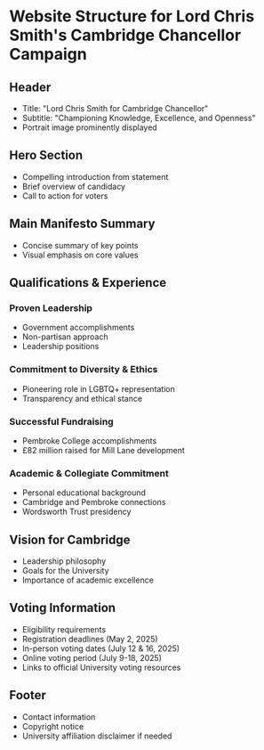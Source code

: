 # Website Structure for Lord Chris Smith's Cambridge Chancellor Campaign

## Header
- Title: "Lord Chris Smith for Cambridge Chancellor"
- Subtitle: "Championing Knowledge, Excellence, and Openness"
- Portrait image prominently displayed

## Hero Section
- Compelling introduction from statement
- Brief overview of candidacy
- Call to action for voters

## Main Manifesto Summary
- Concise summary of key points
- Visual emphasis on core values

## Qualifications & Experience
### Proven Leadership
- Government accomplishments
- Non-partisan approach
- Leadership positions

### Commitment to Diversity & Ethics
- Pioneering role in LGBTQ+ representation
- Transparency and ethical stance

### Successful Fundraising
- Pembroke College accomplishments
- £82 million raised for Mill Lane development

### Academic & Collegiate Commitment
- Personal educational background
- Cambridge and Pembroke connections
- Wordsworth Trust presidency

## Vision for Cambridge
- Leadership philosophy
- Goals for the University
- Importance of academic excellence

## Voting Information
- Eligibility requirements
- Registration deadlines (May 2, 2025)
- In-person voting dates (July 12 & 16, 2025)
- Online voting period (July 9-18, 2025)
- Links to official University voting resources

## Footer
- Contact information
- Copyright notice
- University affiliation disclaimer if needed
